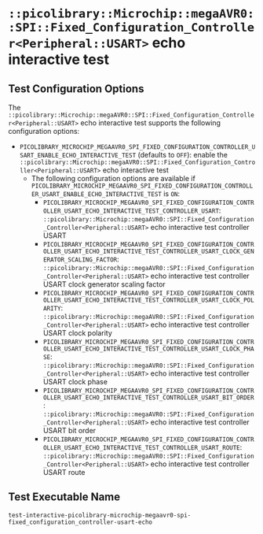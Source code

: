 # `::picolibrary::Microchip::megaAVR0::SPI::Fixed_Configuration_Controller<Peripheral::USART>` echo interactive test

## Test Configuration Options
The
`::picolibrary::Microchip::megaAVR0::SPI::Fixed_Configuration_Controller<Peripheral::USART>`
echo interactive test supports the following configuration options:
- `PICOLIBRARY_MICROCHIP_MEGAAVR0_SPI_FIXED_CONFIGURATION_CONTROLLER_USART_ENABLE_ECHO_INTERACTIVE_TEST`
  (defaults to `OFF`): enable the
  `::picolibrary::Microchip::megaAVR0::SPI::Fixed_Configuration_Controller<Peripheral::USART>`
  echo interactive test
    - The following configuration options are available if
      `PICOLIBRARY_MICROCHIP_MEGAAVR0_SPI_FIXED_CONFIGURATION_CONTROLLER_USART_ENABLE_ECHO_INTERACTIVE_TEST`
      is `ON`:
        - `PICOLIBRARY_MICROCHIP_MEGAAVR0_SPI_FIXED_CONFIGURATION_CONTROLLER_USART_ECHO_INTERACTIVE_TEST_CONTROLLER_USART`:
          `::picolibrary::Microchip::megaAVR0::SPI::Fixed_Configuration_Controller<Peripheral::USART>`
          echo interactive test controller USART
        - `PICOLIBRARY_MICROCHIP_MEGAAVR0_SPI_FIXED_CONFIGURATION_CONTROLLER_USART_ECHO_INTERACTIVE_TEST_CONTROLLER_USART_CLOCK_GENERATOR_SCALING_FACTOR`:
          `::picolibrary::Microchip::megaAVR0::SPI::Fixed_Configuration_Controller<Peripheral::USART>`
          echo interactive test controller USART clock generator scaling factor
        - `PICOLIBRARY_MICROCHIP_MEGAAVR0_SPI_FIXED_CONFIGURATION_CONTROLLER_USART_ECHO_INTERACTIVE_TEST_CONTROLLER_USART_CLOCK_POLARITY`:
          `::picolibrary::Microchip::megaAVR0::SPI::Fixed_Configuration_Controller<Peripheral::USART>`
          echo interactive test controller USART clock polarity
        - `PICOLIBRARY_MICROCHIP_MEGAAVR0_SPI_FIXED_CONFIGURATION_CONTROLLER_USART_ECHO_INTERACTIVE_TEST_CONTROLLER_USART_CLOCK_PHASE`:
          `::picolibrary::Microchip::megaAVR0::SPI::Fixed_Configuration_Controller<Peripheral::USART>`
          echo interactive test controller USART clock phase
        - `PICOLIBRARY_MICROCHIP_MEGAAVR0_SPI_FIXED_CONFIGURATION_CONTROLLER_USART_ECHO_INTERACTIVE_TEST_CONTROLLER_USART_BIT_ORDER`:
          `::picolibrary::Microchip::megaAVR0::SPI::Fixed_Configuration_Controller<Peripheral::USART>`
          echo interactive test controller USART bit order
        - `PICOLIBRARY_MICROCHIP_MEGAAVR0_SPI_FIXED_CONFIGURATION_CONTROLLER_USART_ECHO_INTERACTIVE_TEST_CONTROLLER_USART_ROUTE`:
          `::picolibrary::Microchip::megaAVR0::SPI::Fixed_Configuration_Controller<Peripheral::USART>`
          echo interactive test controller USART route

## Test Executable Name
`test-interactive-picolibrary-microchip-megaavr0-spi-fixed_configuration_controller-usart-echo`
